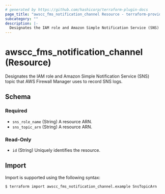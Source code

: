 ```yaml
---
# generated by https://github.com/hashicorp/terraform-plugin-docs
page_title: "awscc_fms_notification_channel Resource - terraform-provider-awscc"
subcategory: ""
description: |-
  Designates the IAM role and Amazon Simple Notification Service (SNS) topic that AWS Firewall Manager uses to record SNS logs.
---
```


# awscc_fms_notification_channel (Resource)

Designates the IAM role and Amazon Simple Notification Service (SNS) topic that AWS Firewall Manager uses to record SNS logs.



<!-- schema generated by tfplugindocs -->
## Schema

### Required

- `sns_role_name` (String) A resource ARN.
- `sns_topic_arn` (String) A resource ARN.

### Read-Only

- `id` (String) Uniquely identifies the resource.

## Import

Import is supported using the following syntax:

```shell
$ terraform import awscc_fms_notification_channel.example SnsTopicArn
```
